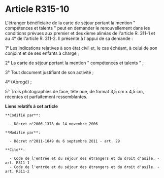 # Article R315-10

L'étranger bénéficiaire de la carte de séjour portant la mention " compétences et talents " peut en demander le
renouvellement dans les conditions prévues aux premier et deuxième alinéas de l'article R. 311-1 et au 4° de l'article R.
311-2. Il présente à l'appui de sa demande : 

1° Les indications relatives à son état civil et, le cas échéant, à celui de son conjoint et de ses enfants à charge ; 

2° La carte de séjour portant la mention " compétences et talents " ; 

3° Tout document justifiant de son activité ; 

4° (Abrogé) ;

5° Trois photographies de face, tête nue, de format 3,5 cm x 4,5 cm, récentes et parfaitement ressemblantes.

**Liens relatifs à cet article**

	**Codifié par**:

	  - Décret n°2006-1378 du 14 novembre 2006

	**Modifié par**:

	  - Décret n°2011-1049 du 6 septembre 2011 - art. 29

	**Cite**:

	  - Code de l'entrée et du séjour des étrangers et du droit d'asile. - art. R311-1
	  - Code de l'entrée et du séjour des étrangers et du droit d'asile. - art. R311-2
